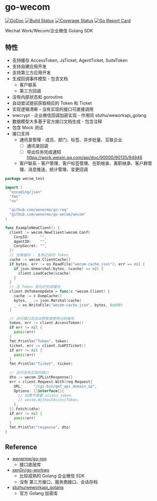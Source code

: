 # go-wecom

[![GoDoc][doc-img]][doc] [![Build Status][ci-img]][ci] [![Coverage Status][cov-img]][cov] [![Go Report Card][report-card-img]][report-card]

[doc-img]: https://img.shields.io/badge/go.dev-reference-007d9c?logo=go&logoColor=white&style=flat-square
[doc]: https://pkg.go.dev/github.com/wenerme/go-wecom?tab=doc
[ci-img]: https://github.com/wenerme/go-wecom/actions/workflows/ci.yml/badge.svg
[ci]: https://github.com/wenerme/go-wecom/actions/workflows/ci.yml
[cov-img]: https://codecov.io/gh/wenerme/go-wecom/branch/main/graph/badge.svg
[cov]: https://codecov.io/gh/wenerme/go-wecom/branch/main
[report-card-img]: https://goreportcard.com/badge/github.com/wenerme/go-wecom
[report-card]: https://goreportcard.com/report/github.com/wenerme/go-wecom

Wechat Work/Wecom/企业微信 Golang SDK

## 特性

- 支持缓存 AccessToken, JsTicket, AgentTicket, SuiteToken
- 支持自建应用开发
- 支持第三方应用开发
- 生成回调事件模型 - 包含文档
  - 客户联系
  - 第三方回调
- 没有内部状态和 goroutine
- 自动尝试提前获取相应的 Token 和 Ticket
- 实现逻辑清晰 - 没有实现的接口可直接调用
- wwcrypt - 企业微信回调加密实现 - 作用同 sbzhu/weworkapi_golang
- 数据模型大多基于官方接口文档生成 - 包含注释
- 包含 Mock 测试
- 接口支持
  - 通讯录管理 - 成员、部门、标签、异步批量、互联企业
    - [ ] 通讯录回调
    - [ ] 导出任务完成通知 https://work.weixin.qq.com/api/doc/90000/90135/94946
  - 客户联系 - 客户管理、客户标签管理、在职继承、离职继承、客户群管理、消息推送、统计管理、变更回调

```go
package wecom_test

import (
  "encoding/json"
  "fmt"
  "os"

  "github.com/wenerme/go-req"
  "github.com/wenerme/go-wecom/wecom"
)

func ExampleNewClient() {
  client := wecom.NewClient(wecom.Conf{
    CorpID:     "",
    AgentID:    "",
    CorpSecret: "",
  })
  // 加载缓存 - 复用之前的 Token
  cache := wecom.ClientCache{}
  if bytes, err := os.ReadFile("wecom-cache.json"); err == nil {
    if json.Unmarshal(bytes, &cache) == nil {
      client.LoadCache(&cache)
    }
  }
  // 当 Token 变化时生成缓存
  client.OnTokenUpdate = func(c *wecom.Client) {
    cache := c.DumpCache()
    bytes, _ := json.Marshal(cache)
    _ = os.WriteFile("wecom-cache.json", bytes, 0o600)
  }

  // 访问接口会自动获取或使用当前缓存
  token, err := client.AccessToken()
  if err != nil {
    panic(err)
  }
  fmt.Println("Token", token)
  ticket, err := client.JsAPITicket()
  if err != nil {
    panic(err)
  }
  fmt.Println("Ticket", ticket)

  // 访问没有实现的接口
  dto := wecom.IPListResponse{}
  err = client.Request.With(req.Request{
    URL:     "/cgi-bin/get_api_domain_ip",
    Options: []interface{}{
      // 如果不需要 access_token
      // wecom.WithoutAccessToken,
    },
  }).Fetch(&dto)
  if err != nil {
    panic(err)
  }
  fmt.Println("response", dto)
}
```

## Reference

- [wenerme/go-req](https://github.com/wenerme/go-req)
  - 接口底层库
- [xen0n/go-workwx](https://github.com/xen0n/go-workwx)
  - 比较成熟的 Golang 企业微信 SDK
  - 没有 第三方接口、服务商接口、会话存档
- [sbzhu/weworkapi_golang](https://github.com/sbzhu/weworkapi_golang)
  - 官方 Golang 加密库
